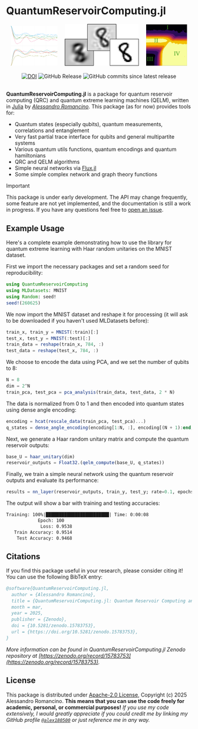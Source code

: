 # QuantumReservoirComputing.jl

<div align="center">
    <img src="assets/mbl.png" width="25%" alt="many body quantum localization">
    &nbsp;&nbsp;&nbsp;
    <img src="assets/mnist.png" width="40%" alt="mnist images pca">
    &nbsp;&nbsp;&nbsp;
    <img src="assets/phases.png" width="22%" alt="qrc dynamical phases">
</div><br>
<div align="center">
<a href="https://doi.org/10.5281/zenodo.15783754"><img src="https://zenodo.org/badge/DOI/10.5281/zenodo.15783754.svg" alt="DOI"></a>
<img alt="GitHub Release" src="https://img.shields.io/github/v/release/alex180500/QuantumReservoirComputing.jl">
<img alt="GitHub commits since latest release" src="https://img.shields.io/github/commits-since/alex180500/QuantumReservoirComputing.jl/latest">
</div><br>

**QuantumReservoirComputing.jl** is a package for quantum reservoir computing (QRC) and quantum extreme learning machines (QELM), written in [Julia](https://julialang.org/) by [_Alessandro Romancino_](https://github.com/alex180500). This package (as for now) provides tools for:
- Quantum states (especially qubits), quantum measurements, correlations and entanglement
- Very fast partial trace interface for qubits and general multipartite systems
- Various quantum utils functions, quantum encodings and quantum hamiltonians
- QRC and QELM algorithms
- Simple neural networks via [Flux.jl](https://fluxml.ai/Flux.jl/stable/)
- Some simple complex network and graph theory functions

> [!IMPORTANT]
> This package is under early development. The API may change frequently, some feature are not yet implemented, and the documentation is still a work in progress. If you have any questions feel free to [open an issue](https://github.com/alex180500/QuantumReservoirComputing.jl/issues/new/choose).

## Example Usage

Here's a complete example demonstrating how to use the library for quantum extreme learning with Haar random unitaries on the MNIST dataset.

First we import the necessary packages and set a random seed for reproducibility:
```jl
using QuantumReservoirComputing
using MLDatasets: MNIST
using Random: seed!
seed!(260625)
```
We now import the MNIST dataset and reshape it for processing (it will ask to be downloaded if you haven't used MLDatasets before):
```jl
train_x, train_y = MNIST(:train)[:]
test_x, test_y = MNIST(:test)[:]
train_data = reshape(train_x, 784, :)
test_data = reshape(test_x, 784, :)
```
We choose to encode the data using PCA, and we set the number of qubits to 8:
```jl
N = 8
dim = 2^N
train_pca, test_pca = pca_analysis(train_data, test_data, 2 * N)
```
The data is normalized from 0 to 1 and then encoded into quantum states using dense angle encoding:
```jl
encoding = hcat(rescale_data(train_pca, test_pca)...)
q_states = dense_angle_encoding(encoding[1:N, :], encoding[(N + 1):end, :])
```
Next, we generate a Haar random unitary matrix and compute the quantum reservoir outputs:
```jl
base_U = haar_unitary(dim)
reservoir_outputs = Float32.(qelm_compute(base_U, q_states))
```
Finally, we train a simple neural network using the quantum reservoir outputs and evaluate its performance:
```jl
results = nn_layer(reservoir_outputs, train_y, test_y; rate=0.1, epochs=100);
```
The output will show a bar with training and testing accuracies:
```
Training: 100%|████████████████████████| Time: 0:00:08
            Epoch: 100
             Loss: 0.9538
   Train Accuracy: 0.9514
    Test Accuracy: 0.9468
```

## Citations

If you find this package useful in your research, please consider citing it! You can use the following BibTeX entry:
```bibtex
@software{QuantumReservoirComputing.jl,
  author = {Alessandro Romancino},
  title = {QuantumReservoirComputing.jl: Quantum Reservoir Computing and Quantum Extreme Learning Machine package written in Julia.},
  month = mar,
  year = 2025,
  publisher = {Zenodo},
  doi = {10.5281/zenodo.15783753},
  url = {https://doi.org/10.5281/zenodo.15783753},
}
```
_More information can be found in QuantumReservoirComputing.jl Zenodo repository at [https://zenodo.org/record/15783753](https://zenodo.org/record/15783753)._

## License

This package is distributed under [Apache-2.0 License](LICENSE), Copyright (c) 2025 Alessandro Romancino. **This means that you can use the code freely for academic, personal, or commercial purposes!** _If you use my code extensively, I would greatly appreciate if you could credit me by linking my GitHub profile [`@alex180500`](https://github.com/alex180500) or just reference me in any way._
